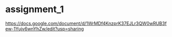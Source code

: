 # assignment_1
https://docs.google.com/document/d/1WrMDf4KnzprK37EJLr3QW0wRUB3few-1Yujv6wnYhZw/edit?usp=sharing 
